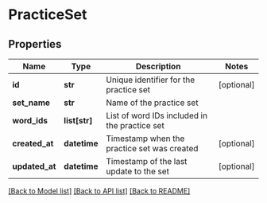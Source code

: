 # PracticeSet

## Properties
Name | Type | Description | Notes
------------ | ------------- | ------------- | -------------
**id** | **str** | Unique identifier for the practice set | [optional] 
**set_name** | **str** | Name of the practice set | 
**word_ids** | **list[str]** | List of word IDs included in the practice set | 
**created_at** | **datetime** | Timestamp when the practice set was created | [optional] 
**updated_at** | **datetime** | Timestamp of the last update to the set | [optional] 

[[Back to Model list]](../README.md#documentation-for-models) [[Back to API list]](../README.md#documentation-for-api-endpoints) [[Back to README]](../README.md)


